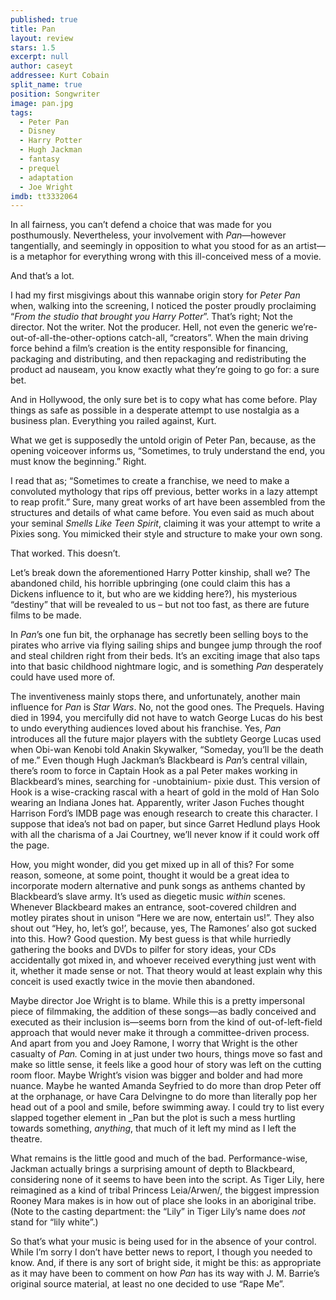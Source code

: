 ```yaml
---
published: true
title: Pan
layout: review
stars: 1.5
excerpt: null
author: caseyt
addressee: Kurt Cobain
split_name: true
position: Songwriter
image: pan.jpg
tags: 
  - Peter Pan
  - Disney
  - Harry Potter
  - Hugh Jackman
  - fantasy
  - prequel
  - adaptation
  - Joe Wright
imdb: tt3332064
---
```


In all fairness, you can’t defend a choice that was made for you posthumously. Nevertheless,  your involvement with _Pan_—however tangentially, and seemingly in opposition to what you stood for as an artist—is a metaphor for everything wrong with this ill-conceived mess of a movie.

And that’s a lot.

I had my first misgivings about this wannabe origin story for _Peter Pan_ when, walking into the screening, I noticed the poster proudly proclaiming “_From the studio that brought you Harry Potter_”. That’s right; Not the director. Not the writer. Not the producer. Hell, not even the generic we’re-out-of-all-the-other-options catch-all, “creators”. When the main driving force behind a film’s creation is the entity responsible for financing, packaging and distributing, and then repackaging and redistributing the product ad nauseam, you know exactly what they’re going to go for: a sure bet.

And in Hollywood, the only sure bet is to copy what has come before. Play things as safe as possible in a desperate attempt to use nostalgia as a business plan. Everything you railed against, Kurt.

What we get is supposedly the untold origin of Peter Pan, because, as the opening voiceover informs us, “Sometimes, to truly understand the end, you must know the beginning.” Right.

I read that as; “Sometimes to create a franchise, we need to make a convoluted mythology that rips off previous, better works in a lazy attempt to reap profit.” Sure, many great works of art have been assembled from the structures and details of what came before. You even said as much about your seminal _Smells Like Teen Spirit_, claiming it was your attempt to write a Pixies song. You mimicked their style and structure to make your own song. 


That worked. This doesn’t.

Let’s break down the aforementioned Harry Potter kinship, shall we? The abandoned child, his horrible upbringing (one could claim this has a Dickens influence to it, but who are we kidding here?), his mysterious “destiny” that will be revealed to us – but not too fast, as there are future films to be made.

In _Pan_’s one fun bit, the orphanage has secretly been selling boys to the pirates who arrive via flying sailing ships and bungee jump through the roof and steal children right from their beds. It’s an exciting image that also taps into that basic childhood nightmare logic, and is something _Pan_ desperately could have used more of.

The inventiveness mainly stops there, and unfortunately, another main influence for _Pan_ is _Star Wars_. No, not the good ones. The Prequels. Having died in 1994, you mercifully did not have to watch George Lucas do his best to undo everything audiences loved about his franchise. Yes, _Pan_ introduces all the future major players with the subtlety George Lucas used when Obi-wan Kenobi told Anakin Skywalker, “Someday, you’ll be the death of me.” Even though Hugh Jackman’s Blackbeard is _Pan_’s central villain, there’s room to force in Captain Hook as a pal Peter makes working in Blackbeard’s mines, searching for -unobtainium- pixie dust. This version of Hook is a wise-cracking rascal with a heart of gold in the mold of Han Solo wearing an Indiana Jones hat. Apparently, writer Jason Fuches thought Harrison Ford’s IMDB page was enough research to create this character. I suppose that idea’s not bad on paper, but since Garret Hedlund plays Hook with all the charisma of a Jai Courtney, we’ll never know if it could work off the page.

How, you might wonder, did you get mixed up in all of this? For some reason, someone, at some point, thought it would be a great idea to incorporate modern alternative and punk songs as anthems chanted by Blackbeard’s slave army. It’s used as diegetic music _within_ scenes. Whenever Blackbeard makes an entrance, soot-covered children and motley pirates shout in unison “Here we are now, entertain us!”. They also shout out “Hey, ho, let’s go!’, because, yes, The Ramones’ also got sucked into this. How? Good question. My best guess is that while hurriedly gathering the books and DVDs to pilfer for story ideas, your CDs accidentally got mixed in, and whoever received everything just went with it, whether it made sense or not. That theory would at least explain why this conceit is used exactly twice in the movie then abandoned.

Maybe director Joe Wright is to blame. While this is a pretty impersonal piece of filmmaking, the addition of these songs—as badly conceived and executed as their inclusion is—seems born from the kind of out-of-left-field approach that would never make it through a committee-driven process. And apart from you and Joey Ramone, I worry that Wright is the other casualty of _Pan._ Coming in at just under two hours, things move so fast and make so little sense, it feels like a good hour of story was left on the cutting room floor. Maybe Wright’s vision was bigger and bolder and had more nuance. Maybe he wanted Amanda Seyfried to do more than drop Peter off at the orphanage, or have Cara Delvingne to do more than literally pop her head out of a pool and smile, before swimming away. I could try to list every slapped together element in _Pan but the plot is such a mess hurtling towards something, _anything_, that much of it left my mind as I left the theatre.  

What remains is the little good and much of the bad. Performance-wise, Jackman actually brings a surprising amount of depth to Blackbeard, considering none of it seems to have been into the script. As Tiger Lily, here reimagined as a kind of tribal Princess Leia/Arwen/, the biggest impression Rooney Mara makes is in how out of place she looks in an aboriginal tribe. (Note to the casting department: the “Lily” in Tiger Lily’s name does _not_ stand for “lily white”.)

So that’s what your music is being used for in the absence of your control. While I’m sorry I don’t have better news to report, I though you needed to know. And, if there is any sort of bright side, it might be this: as appropriate as it may have been to comment on how _Pan_ has its way with J. M. Barrie’s original source material, at least no one decided to use “Rape Me”.